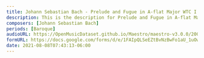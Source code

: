 ```yaml
---
title: Johann Sebastian Bach - Prelude and Fugue in A-flat Major WTC I (1)
description: This is the description for Prelude and Fugue in A-flat Major WTC I by Johann Sebastian Bach
composers: [Johann Sebastian Bach]
periods: [Baroque]
audioURL: https://OpenMusicDataset.github.io/Maestro/maestro-v3.0.0/2008/MIDI-Unprocessed_13_R1_2008_01-04_ORIG_MID--AUDIO_13_R1_2008_wav--1.midi
formURL: https://docs.google.com/forms/d/e/1FAIpQLSeEZtBvNzBwFo1aU_1uOw_CS48MnYYrAaMH-EyoCtmA-HK4eQ/viewform
date: 2021-08-08T07:43:13-06:00
---
```


